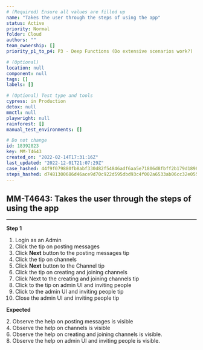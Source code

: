 ```yaml
---
# (Required) Ensure all values are filled up
name: "Takes the user through the steps of using the app"
status: Active
priority: Normal
folder: Cloud
authors: ""
team_ownership: []
priority_p1_to_p4: P3 - Deep Functions (Do extensive scenarios work?)

# (Optional)
location: null
component: null
tags: []
labels: []

# (Optional) Test type and tools
cypress: in Production
detox: null
mmctl: null
playwright: null
rainforest: []
manual_test_environments: []

# Do not change
id: 18392823
key: MM-T4643
created_on: "2022-02-14T17:31:16Z"
last_updated: "2022-12-01T21:07:29Z"
case_hashed: 44f9f079880fb8abf330d82f54846adf6aa5e71806d8fbff2b179d1898c8361e9224bfb76dee4f023862e463a18f1c10
steps_hashed: d7481300686d46ace9d70c922d595dbd93c4f002a6533ab06cc32e05521b21b142ed8cba31f29601a24f38c6bcf78600
---
```


<!-- (Auto-generated) Based on frontmatter's "key" and "name" -->

## MM-T4643: Takes the user through the steps of using the app

---

**Step 1**

1. Login as an Admin
2. Click the tip on posting messages
3. Click **Next** button to the posting messages tip
4. Click the tip on channels
5. Click **Next** button to the Channel tip
6. Click the tip on creating and joining channels
7. Click Next to the creating and joining channels tip
8. Click to the tip on admin UI and inviting people
9. Click to the admin UI and inviting people tip
10. Close the admin UI and inviting people tip

**Expected**

2\. Observe the help on posting messages is visible\
4\. Observe the help on channels is visible\
6\. Observe the help on creating and joining channels is visible.\
8\. Observe the help on admin UI and inviting people is visible.
